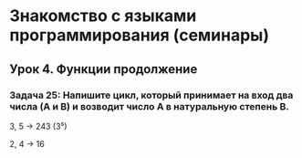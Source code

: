 # Знакомство с языками программирования (семинары)

## Урок 4. Функции продолжение

### **Задача 25:**  Напишите цикл, который принимает на вход два числа (A и B) и возводит число A в натуральную степень B. ###

3, 5 -> 243 (3⁵)

2, 4 -> 16